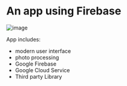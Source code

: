 # An app using Firebase
![image](https://github.com/MouChiaHung/App/blob/master/IMG/0bd5a16ca80c.gif)

App includes:
 - modern user interface
 - photo processing
 - Google Firebase
 - Google Cloud Service
 - Third party Library
